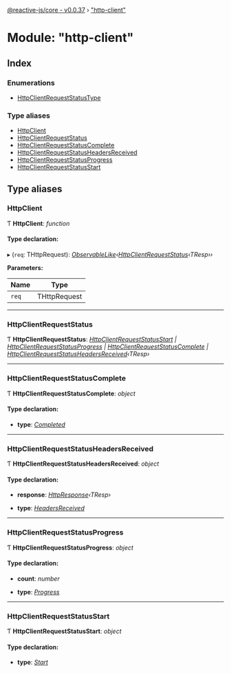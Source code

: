 [@reactive-js/core - v0.0.37](../README.md) › ["http-client"](_http_client_.md)

# Module: "http-client"

## Index

### Enumerations

* [HttpClientRequestStatusType](../enums/_http_client_.httpclientrequeststatustype.md)

### Type aliases

* [HttpClient](_http_client_.md#httpclient)
* [HttpClientRequestStatus](_http_client_.md#httpclientrequeststatus)
* [HttpClientRequestStatusComplete](_http_client_.md#httpclientrequeststatuscomplete)
* [HttpClientRequestStatusHeadersReceived](_http_client_.md#httpclientrequeststatusheadersreceived)
* [HttpClientRequestStatusProgress](_http_client_.md#httpclientrequeststatusprogress)
* [HttpClientRequestStatusStart](_http_client_.md#httpclientrequeststatusstart)

## Type aliases

###  HttpClient

Ƭ **HttpClient**: *function*

#### Type declaration:

▸ (`req`: THttpRequest): *[ObservableLike](../interfaces/_observable_.observablelike.md)‹[HttpClientRequestStatus](_http_client_.md#httpclientrequeststatus)‹TResp››*

**Parameters:**

Name | Type |
------ | ------ |
`req` | THttpRequest |

___

###  HttpClientRequestStatus

Ƭ **HttpClientRequestStatus**: *[HttpClientRequestStatusStart](_http_client_.md#httpclientrequeststatusstart) | [HttpClientRequestStatusProgress](_http_client_.md#httpclientrequeststatusprogress) | [HttpClientRequestStatusComplete](_http_client_.md#httpclientrequeststatuscomplete) | [HttpClientRequestStatusHeadersReceived](_http_client_.md#httpclientrequeststatusheadersreceived)‹TResp›*

___

###  HttpClientRequestStatusComplete

Ƭ **HttpClientRequestStatusComplete**: *object*

#### Type declaration:

* **type**: *[Completed](../enums/_http_client_.httpclientrequeststatustype.md#completed)*

___

###  HttpClientRequestStatusHeadersReceived

Ƭ **HttpClientRequestStatusHeadersReceived**: *object*

#### Type declaration:

* **response**: *[HttpResponse](_http_.md#httpresponse)‹TResp›*

* **type**: *[HeadersReceived](../enums/_http_client_.httpclientrequeststatustype.md#headersreceived)*

___

###  HttpClientRequestStatusProgress

Ƭ **HttpClientRequestStatusProgress**: *object*

#### Type declaration:

* **count**: *number*

* **type**: *[Progress](../enums/_http_client_.httpclientrequeststatustype.md#progress)*

___

###  HttpClientRequestStatusStart

Ƭ **HttpClientRequestStatusStart**: *object*

#### Type declaration:

* **type**: *[Start](../enums/_http_client_.httpclientrequeststatustype.md#start)*
